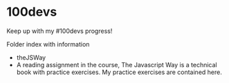 # 100devs

Keep up with my #100devs progress!

Folder index with information

- theJSWay
- A reading assignment in the course, The Javascript Way is a technical book with practice exercises. My practice exercises are contained here.

